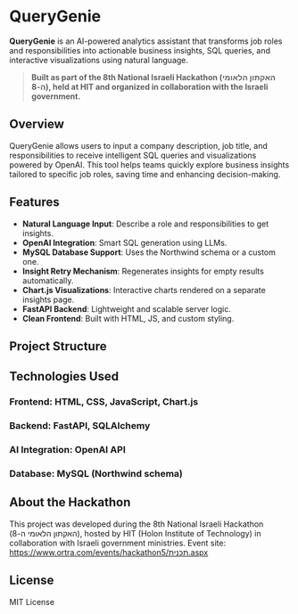 # QueryGenie

**QueryGenie** is an AI-powered analytics assistant that transforms job roles and responsibilities into actionable business insights, SQL queries, and interactive visualizations using natural language.

> **Built as part of the 8th National Israeli Hackathon (האקתון הלאומי ה-8), held at HIT and organized in collaboration with the Israeli government.**

## Overview

QueryGenie allows users to input a company description, job title, and responsibilities to receive intelligent SQL queries and visualizations powered by OpenAI. This tool helps teams quickly explore business insights tailored to specific job roles, saving time and enhancing decision-making.

## Features

- **Natural Language Input**: Describe a role and responsibilities to get insights.
- **OpenAI Integration**: Smart SQL generation using LLMs.
- **MySQL Database Support**: Uses the Northwind schema or a custom one.
- **Insight Retry Mechanism**: Regenerates insights for empty results automatically.
- **Chart.js Visualizations**: Interactive charts rendered on a separate insights page.
- **FastAPI Backend**: Lightweight and scalable server logic.
- **Clean Frontend**: Built with HTML, JS, and custom styling.

## Project Structure

## Technologies Used

### Frontend: HTML, CSS, JavaScript, Chart.js

### Backend: FastAPI, SQLAlchemy

### AI Integration: OpenAI API

### Database: MySQL (Northwind schema)


## About the Hackathon

This project was developed during the 8th National Israeli Hackathon (האקתון הלאומי ה-8), hosted by HIT (Holon Institute of Technology) in collaboration with Israeli government ministries.
Event site: https://www.ortra.com/events/hackathon5/תכנית.aspx

## License

MIT License

